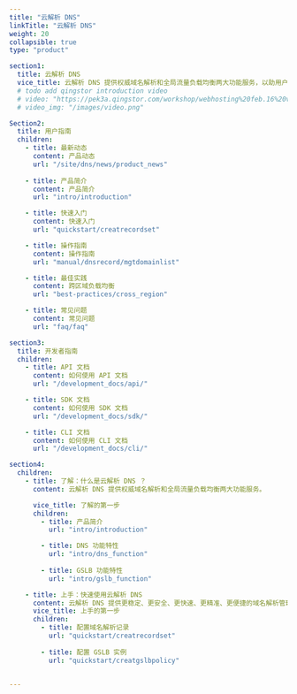 ```yaml
---
title: "云解析 DNS"
linkTitle: "云解析 DNS"
weight: 20
collapsible: true
type: "product"

section1:
  title: 云解析 DNS
  vice_title: 云解析 DNS 提供权威域名解析和全局流量负载均衡两大功能服务，以助用户便捷访问互联网。
  # todo add qingstor introduction video
  # video: "https://pek3a.qingstor.com/workshop/webhosting%20feb.16%20v3.mp4"
  # video_img: "/images/video.png"

Section2:
  title: 用户指南
  children:
    - title: 最新动态
      content: 产品动态
      url: "/site/dns/news/product_news"
    
    - title: 产品简介
      content: 产品简介
      url: "intro/introduction"

    - title: 快速入门
      content: 快速入门
      url: "quickstart/creatrecordset"

    - title: 操作指南
      content: 操作指南
      url: "manual/dnsrecord/mgtdomainlist"

    - title: 最佳实践
      content: 跨区域负载均衡
      url: "best-practices/cross_region"

    - title: 常见问题
      content: 常见问题
      url: "faq/faq"

section3:
  title: 开发者指南
  children:
    - title: API 文档
      content: 如何使用 API 文档
      url: "/development_docs/api/"

    - title: SDK 文档
      content: 如何使用 SDK 文档
      url: "/development_docs/sdk/"

    - title: CLI 文档
      content: 如何使用 CLI 文档
      url: "/development_docs/cli/"

section4:
  children:
    - title: 了解：什么是云解析 DNS ？
      content: 云解析 DNS 提供权威域名解析和全局流量负载均衡两大功能服务。

      vice_title: 了解的第一步
      children:
        - title: 产品简介
          url: "intro/introduction"

        - title: DNS 功能特性
          url: "intro/dns_function"
        
        - title: GSLB 功能特性
          url: "intro/gslb_function"

    - title: 上手：快速使用云解析 DNS      
      content: 云解析 DNS 提供更稳定、更安全、更快速、更精准、更便捷的域名解析管理服务。
      vice_title: 上手的第一步
      children:
        - title: 配置域名解析记录
          url: "quickstart/creatrecordset"  
        
        - title: 配置 GSLB 实例
          url: "quickstart/creatgslbpolicy"        


---
```


<!-- type: "product" 这个参数表明这是一个产品index页面 -->
<!-- section1 为产品index页面 主标题 副标题 video  video_img为视频图片  -->
<!-- section2 为产品index页面 第一个大块的用户文档配置  -->
<!-- section3 为产品index页面 第二个大块的开发者文档配置  -->
<!-- section4 为产品index页面 第三个大块的学习路径配置  -->